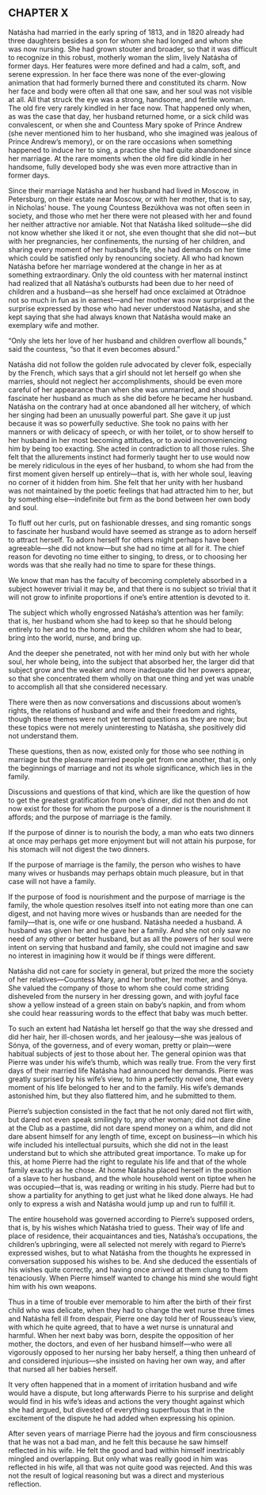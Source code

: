 ## CHAPTER X

Natásha had married in the early spring of 1813, and in 1820 already had
three daughters besides a son for whom she had longed and whom she was
now nursing. She had grown stouter and broader, so that it was difficult
to recognize in this robust, motherly woman the slim, lively Natásha of
former days. Her features were more defined and had a calm, soft,
and serene expression. In her face there was none of the ever-glowing
animation that had formerly burned there and constituted its charm.
Now her face and body were often all that one saw, and her soul was
not visible at all. All that struck the eye was a strong, handsome, and
fertile woman. The old fire very rarely kindled in her face now. That
happened only when, as was the case that day, her husband returned home,
or a sick child was convalescent, or when she and Countess Mary spoke of
Prince Andrew (she never mentioned him to her husband, who she imagined
was jealous of Prince Andrew’s memory), or on the rare occasions when
something happened to induce her to sing, a practice she had quite
abandoned since her marriage. At the rare moments when the old fire
did kindle in her handsome, fully developed body she was even more
attractive than in former days.

Since their marriage Natásha and her husband had lived in Moscow, in
Petersburg, on their estate near Moscow, or with her mother, that is to
say, in Nicholas’ house. The young Countess Bezúkhova was not often seen
in society, and those who met her there were not pleased with her
and found her neither attractive nor amiable. Not that Natásha liked
solitude—she did not know whether she liked it or not, she even thought
that she did not—but with her pregnancies, her confinements, the nursing
of her children, and sharing every moment of her husband’s life, she had
demands on her time which could be satisfied only by renouncing society.
All who had known Natásha before her marriage wondered at the change
in her as at something extraordinary. Only the old countess with her
maternal instinct had realized that all Natásha’s outbursts had been due
to her need of children and a husband—as she herself had once exclaimed
at Otrádnoe not so much in fun as in earnest—and her mother was now
surprised at the surprise expressed by those who had never understood
Natásha, and she kept saying that she had always known that Natásha
would make an exemplary wife and mother.

“Only she lets her love of her husband and children overflow all
bounds,” said the countess, “so that it even becomes absurd.”

Natásha did not follow the golden rule advocated by clever folk,
especially by the French, which says that a girl should not let herself
go when she marries, should not neglect her accomplishments, should be
even more careful of her appearance than when she was unmarried, and
should fascinate her husband as much as she did before he became her
husband. Natásha on the contrary had at once abandoned all her witchery,
of which her singing had been an unusually powerful part. She gave it up
just because it was so powerfully seductive. She took no pains with
her manners or with delicacy of speech, or with her toilet, or to show
herself to her husband in her most becoming attitudes, or to avoid
inconveniencing him by being too exacting. She acted in contradiction
to all those rules. She felt that the allurements instinct had formerly
taught her to use would now be merely ridiculous in the eyes of
her husband, to whom she had from the first moment given herself up
entirely—that is, with her whole soul, leaving no corner of it hidden
from him. She felt that her unity with her husband was not maintained
by the poetic feelings that had attracted him to her, but by something
else—indefinite but firm as the bond between her own body and soul.

To fluff out her curls, put on fashionable dresses, and sing romantic
songs to fascinate her husband would have seemed as strange as to adorn
herself to attract herself. To adorn herself for others might perhaps
have been agreeable—she did not know—but she had no time at all for it.
The chief reason for devoting no time either to singing, to dress, or
to choosing her words was that she really had no time to spare for these
things.

We know that man has the faculty of becoming completely absorbed in
a subject however trivial it may be, and that there is no subject so
trivial that it will not grow to infinite proportions if one’s entire
attention is devoted to it.

The subject which wholly engrossed Natásha’s attention was her family:
that is, her husband whom she had to keep so that he should belong
entirely to her and to the home, and the children whom she had to bear,
bring into the world, nurse, and bring up.

And the deeper she penetrated, not with her mind only but with her whole
soul, her whole being, into the subject that absorbed her, the larger
did that subject grow and the weaker and more inadequate did her powers
appear, so that she concentrated them wholly on that one thing and yet
was unable to accomplish all that she considered necessary.

There were then as now conversations and discussions about women’s
rights, the relations of husband and wife and their freedom and rights,
though these themes were not yet termed questions as they are now; but
these topics were not merely uninteresting to Natásha, she positively
did not understand them.

These questions, then as now, existed only for those who see nothing in
marriage but the pleasure married people get from one another, that is,
only the beginnings of marriage and not its whole significance, which
lies in the family.

Discussions and questions of that kind, which are like the question of
how to get the greatest gratification from one’s dinner, did not then
and do not now exist for those for whom the purpose of a dinner is the
nourishment it affords; and the purpose of marriage is the family.

If the purpose of dinner is to nourish the body, a man who eats two
dinners at once may perhaps get more enjoyment but will not attain his
purpose, for his stomach will not digest the two dinners.

If the purpose of marriage is the family, the person who wishes to have
many wives or husbands may perhaps obtain much pleasure, but in that
case will not have a family.

If the purpose of food is nourishment and the purpose of marriage is the
family, the whole question resolves itself into not eating more than one
can digest, and not having more wives or husbands than are needed for
the family—that is, one wife or one husband. Natásha needed a husband. A
husband was given her and he gave her a family. And she not only saw no
need of any other or better husband, but as all the powers of her soul
were intent on serving that husband and family, she could not imagine
and saw no interest in imagining how it would be if things were
different.

Natásha did not care for society in general, but prized the more the
society of her relatives—Countess Mary, and her brother, her mother, and
Sónya. She valued the company of those to whom she could come striding
disheveled from the nursery in her dressing gown, and with joyful face
show a yellow instead of a green stain on baby’s napkin, and from whom
she could hear reassuring words to the effect that baby was much better.

To such an extent had Natásha let herself go that the way she dressed
and did her hair, her ill-chosen words, and her jealousy—she was jealous
of Sónya, of the governess, and of every woman, pretty or plain—were
habitual subjects of jest to those about her. The general opinion was
that Pierre was under his wife’s thumb, which was really true. From the
very first days of their married life Natásha had announced her demands.
Pierre was greatly surprised by his wife’s view, to him a perfectly
novel one, that every moment of his life belonged to her and to the
family. His wife’s demands astonished him, but they also flattered him,
and he submitted to them.

Pierre’s subjection consisted in the fact that he not only dared not
flirt with, but dared not even speak smilingly to, any other woman; did
not dare dine at the Club as a pastime, did not dare spend money on a
whim, and did not dare absent himself for any length of time, except on
business—in which his wife included his intellectual pursuits, which
she did not in the least understand but to which she attributed great
importance. To make up for this, at home Pierre had the right to
regulate his life and that of the whole family exactly as he chose. At
home Natásha placed herself in the position of a slave to her husband,
and the whole household went on tiptoe when he was occupied—that is, was
reading or writing in his study. Pierre had but to show a partiality for
anything to get just what he liked done always. He had only to express a
wish and Natásha would jump up and run to fulfill it.

The entire household was governed according to Pierre’s supposed orders,
that is, by his wishes which Natásha tried to guess. Their way of
life and place of residence, their acquaintances and ties, Natásha’s
occupations, the children’s upbringing, were all selected not merely
with regard to Pierre’s expressed wishes, but to what Natásha from the
thoughts he expressed in conversation supposed his wishes to be. And she
deduced the essentials of his wishes quite correctly, and having once
arrived at them clung to them tenaciously. When Pierre himself wanted to
change his mind she would fight him with his own weapons.

Thus in a time of trouble ever memorable to him after the birth of their
first child who was delicate, when they had to change the wet nurse
three times and Natásha fell ill from despair, Pierre one day told her
of Rousseau’s view, with which he quite agreed, that to have a wet
nurse is unnatural and harmful. When her next baby was born, despite
the opposition of her mother, the doctors, and even of her husband
himself—who were all vigorously opposed to her nursing her baby herself,
a thing then unheard of and considered injurious—she insisted on having
her own way, and after that nursed all her babies herself.

It very often happened that in a moment of irritation husband and wife
would have a dispute, but long afterwards Pierre to his surprise and
delight would find in his wife’s ideas and actions the very thought
against which she had argued, but divested of everything superfluous
that in the excitement of the dispute he had added when expressing his
opinion.

After seven years of marriage Pierre had the joyous and firm
consciousness that he was not a bad man, and he felt this because he saw
himself reflected in his wife. He felt the good and bad within himself
inextricably mingled and overlapping. But only what was really good in
him was reflected in his wife, all that was not quite good was rejected.
And this was not the result of logical reasoning but was a direct and
mysterious reflection.





